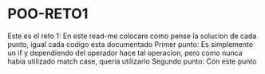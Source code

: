 # POO-RETO1
Este es el reto 1:
En este read-me colocare como pense la solucion de cada punto, igual cada codigo esta documentado
Primer punto:
Es simplemente un if y dependiendo del operador hace tal operacion, pero como nunca habia utilizado match case, queria utilizarlo
Segundo punto:
Con este punto 

